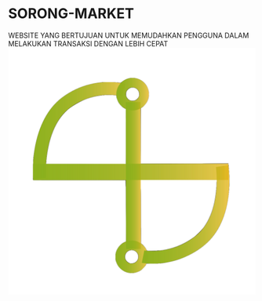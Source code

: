 # SORONG-MARKET
WEBSITE YANG BERTUJUAN UNTUK MEMUDAHKAN PENGGUNA DALAM MELAKUKAN TRANSAKSI DENGAN LEBIH CEPAT 
![alt text](logo.png)
